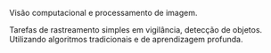 Visão computacional e processamento de imagem.

Tarefas de rastreamento simples em vigilância, detecção de objetos. 
Utilizando algoritmos tradicionais e de aprendizagem profunda.
